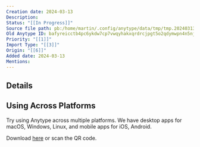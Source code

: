 ```yaml
---
Creation date: 2024-03-13
Description: 
Status: "[[In Progress]]"
Source file path: pb:/home/martin/.config/anytype/data/tmp/tmp.20240313.181303.42.zip/bafyreicctb4pc6ykdw7cp7vwqyhakxqrdrcjpgt5o2qdymwpn4n5njnywm.pb
Old Anytype ID: bafyreicctb4pc6ykdw7cp7vwqyhakxqrdrcjpgt5o2qdymwpn4n5njnywm
Priority: "[[1]]"
Import Type: "[[3]]"
Origin: "[[6]]"
Added date: 2024-03-13
Mentions:
---
```


## Details 

## Using  Across Platforms 

Try using Anytype across multiple platforms. We have desktop apps for macOS, Windows, Linux, and mobile apps for iOS, Android. 

Download [here](https://download.anytype.io/ ) or scan the QR code. 

